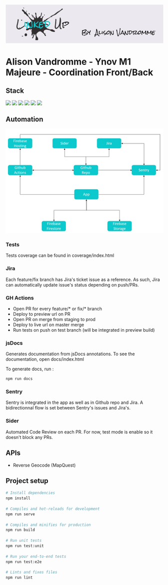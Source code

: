 <img src="./public/img/lkd-banner.png" />

# Alison Vandromme - Ynov M1 Majeure - Coordination Front/Back

## Stack

<img src="https://img.shields.io/badge/Vue.js-35495E?style=for-the-badge&logo=vuedotjs&logoColor=4FC08D"/> <img src="https://img.shields.io/badge/firebase-ffca28?style=for-the-badge&logo=firebase&logoColor=black"/> <img src="https://img.shields.io/badge/Jest-C21325?style=for-the-badge&logo=jest&logoColor=white" /> <img src="https://img.shields.io/badge/Cypress-17202C?style=for-the-badge&logo=cypress&logoColor=white" /> <img src="https://img.shields.io/badge/Sass-CC6699?style=for-the-badge&logo=sass&logoColor=white"/> <img src="https://img.shields.io/badge/Bootstrap-563D7C?style=for-the-badge&logo=bootstrap&logoColor=white"/>

## Automation

<img src="./public/img/app-schema.jpg">

### Tests

Tests coverage can be found in coverage/index.html

### Jira

Each feature/fix branch has Jira's ticket issue as a reference. 
As such, Jira can automatically update issue's status depending on push/PRs.

### GH Actions

- Open PR for every feature/* or fix/* branch
- Deploy to preview url on PR
- Open PR on merge from staging to prod
- Deploy to live url on master merge
- Run tests on push on test branch (will be integrated in preview build)

### jsDocs

Generates documentation from jsDocs annotations.
To see the documentation, open docs/index.html

To generate docs, run : 

```sh 
npm run docs 
```

### Sentry

Sentry is integrated in the app as well as in Github repo and Jira.
A bidirectionnal flow is set between Sentry's issues and Jira's. 

### Sider

Automated Code Review on each PR.
For now, test mode is enable so it doesn't block any PRs. 

## APIs

- Reverse Geocode (MapQuest)

## Project setup

```sh
# Install dependencies
npm install

# Compiles and hot-reloads for development
npm run serve

# Compiles and minifies for production
npm run build

# Run unit tests
npm run test:unit

# Run your end-to-end tests
npm run test:e2e

# Lints and fixes files
npm run lint
```
